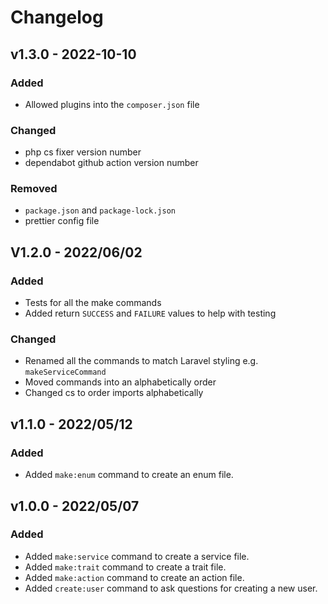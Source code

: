 # Changelog

## v1.3.0 - 2022-10-10

### Added

- Allowed plugins into the `composer.json` file

### Changed

- php cs fixer version number
- dependabot github action version number

### Removed

- `package.json` and `package-lock.json`
- prettier config file

## V1.2.0 - 2022/06/02

### Added

- Tests for all the make commands
- Added return `SUCCESS` and `FAILURE` values to help with testing

### Changed

- Renamed all the commands to match Laravel styling e.g. `makeServiceCommand`
- Moved commands into an alphabetically order
- Changed cs to order imports alphabetically

## v1.1.0 - 2022/05/12

### Added

- Added `make:enum` command to create an enum file.

## v1.0.0 - 2022/05/07

### Added

- Added `make:service` command to create a service file.
- Added `make:trait` command to create a trait file.
- Added `make:action` command to create an action file.
- Added `create:user` command to ask questions for creating a new user.
